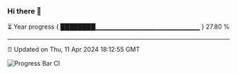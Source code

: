 ### Hi there 👋

⏳ Year progress { ████████▁▁▁▁▁▁▁▁▁▁▁▁▁▁▁▁▁▁▁▁▁▁ } 27.80 %

---

⏰ Updated on Thu, 11 Apr 2024 18:12:55 GMT

![Progress Bar CI](https://github.com/liununu/liununu/workflows/Progress%20Bar%20CI/badge.svg)
